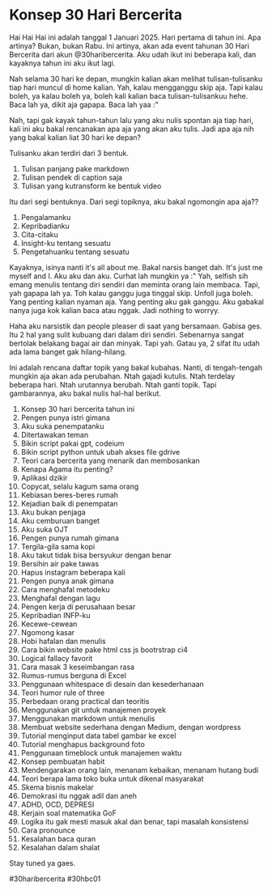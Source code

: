 # Konsep 30 Hari Bercerita

Hai Hai Hai ini adalah tanggal 1 Januari 2025. Hari pertama di tahun ini. Apa artinya? Bukan, bukan Rabu. Ini artinya, akan ada event tahunan 30 Hari Bercerita dari akun @30haribercerita. Aku udah ikut ini beberapa kali, dan kayaknya tahun ini aku ikut lagi.

Nah selama 30 hari ke depan, mungkin kalian akan melihat tulisan-tulisanku tiap hari muncul di home kalian. Yah, kalau mengganggu skip aja. Tapi kalau boleh, ya kalau boleh ya, boleh kali kalian baca tulisan-tulisankuu hehe. Baca lah ya, dikit aja gapapa. Baca lah yaa :"

Nah, tapi gak kayak tahun-tahun lalu yang aku nulis spontan aja tiap hari, kali ini aku bakal rencanakan apa aja yang akan aku tulis. Jadi apa aja nih yang bakal kalian liat 30 hari ke depan?

Tulisanku akan terdiri dari 3 bentuk.

1. Tulisan panjang pake markdown
2. Tulisan pendek di caption saja
3. Tulisan yang kutransform ke bentuk video

Itu dari segi bentuknya. Dari segi topiknya, aku bakal ngomongin apa aja??

1. Pengalamanku
2. Kepribadianku
3. Cita-citaku
4. Insight-ku tentang sesuatu
5. Pengetahuanku tentang sesuatu

Kayaknya, isinya nanti it's all about me. Bakal narsis banget dah. It's just me myself and I. Aku aku dan aku. Curhat lah mungkin ya :" Yah, selfish sih emang menulis tentang diri sendiri dan meminta orang lain membaca. Tapi, yah gapapa lah ya. Toh kalau ganggu juga tinggal skip. Unfoll juga boleh. Yang penting kalian nyaman aja. Yang penting aku gak ganggu. Aku gabakal nanya juga kok kalian baca atau nggak. Jadi nothing to worryy.

Haha aku narsistik dan people pleaser di saat yang bersamaan. Gabisa ges. Itu 2 hal yang sulit kubuang dari dalam diri sendiri. Sebenarnya sangat bertolak belakang bagai air dan minyak. Tapi yah. Gatau ya, 2 sifat itu udah ada lama banget gak hilang-hilang.

Ini adalah rencana daftar topik yang bakal kubahas. Nanti, di tengah-tengah mungkin aja akan ada perubahan. Ntah gajadi kutulis. Ntah terdelay beberapa hari. Ntah urutannya berubah. Ntah ganti topik. Tapi gambarannya, aku bakal nulis hal-hal berikut.

1. Konsep 30 hari bercerita tahun ini
2. Pengen punya istri gimana
3. Aku suka penempatanku
4. Ditertawakan teman
5. Bikin script pakai gpt, codeium
6. Bikin script python untuk ubah akses file gdrive
7. Teori cara bercerita yang menarik dan membosankan
8. Kenapa Agama itu penting?
9. Aplikasi dzikir
10. Copycat, selalu kagum sama orang
11. Kebiasan beres-beres rumah
12. Kejadian baik di penempatan
13. Aku bukan penjaga
14. Aku cemburuan banget
15. Aku suka OJT
16. Pengen punya rumah gimana
17. Tergila-gila sama kopi
18. Aku takut tidak bisa bersyukur dengan benar
19. Bersihin air pake tawas
20. Hapus instagram beberapa kali
21. Pengen punya anak gimana
22. Cara menghafal metodeku
23. Menghafal dengan lagu
24. Pengen kerja di perusahaan besar
25. Kepribadian INFP-ku
26. Kecewe-cewean
27. Ngomong kasar
28. Hobi hafalan dan menulis
29. Cara bikin website pake html css js bootrstrap ci4
30. Logical fallacy favorit
31. Cara masak 3 keseimbangan rasa
32. Rumus-rumus berguna di Excel
33. Penggunaan whitespace di desain dan kesederhanaan
34. Teori humor rule of three
35. Perbedaan orang practical dan teoritis
36. Menggunakan git untuk manajemen proyek
37. Menggunakan markdown untuk menulis
38. Membuat website sederhana dengan Medium, dengan wordpress
39. Tutorial menginput data tabel gambar ke excel
40. Tutorial menghapus background foto
41. Penggunaan timeblock untuk manajemen waktu
42. Konsep pembuatan habit
43. Mendengarakan orang lain, menanam kebaikan, menanam hutang budi
44. Teori berapa lama toko buka untuk dikenal masyarakat
45. Skema bisnis makelar
46. Demokrasi itu nggak adil dan aneh
47. ADHD, OCD, DEPRESI
48. Kerjain soal matematika GoF
49. Logika itu gak mesti masuk akal dan benar, tapi masalah konsistensi
50. Cara pronounce
51. Kesalahan baca quran
52. Kesalahan dalam shalat

Stay tuned ya gaes.

<!-- markdownlint-disable MD018 -->

#30haribercerita
#30hbc01

<!-- markdownlint-enable MD018 -->

